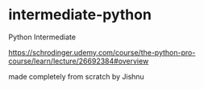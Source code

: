 # intermediate-python
Python Intermediate


https://schrodinger.udemy.com/course/the-python-pro-course/learn/lecture/26692384#overview


made completely from scratch by Jishnu


